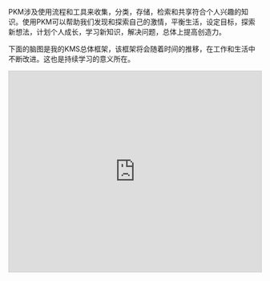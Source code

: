 PKM涉及使用流程和工具来收集，分类，存储，检索和共享符合个人兴趣的知识。使用PKM可以帮助我们发现和探索自己的激情，平衡生活，设定目标，探索新想法，计划个人成长，学习新知识，解决问题，总体上提高创造力。

下面的脑图是我的KMS总体框架，该框架将会随着时间的推移，在工作和生活中不断改进。这也是持续学习的意义所在。

<iframe src="https://my.mindnode.com/Pgzxiz8jCyy8TynfCSDqzyDXMvxRsAsixEqTanoT/em#92,-79,-7" frameborder="0" marginheight="0" marginwidth="0" style="border: 1px solid rgb(204, 204, 204); width: 100%; height: 400px;" onmousewheel=""></iframe>

